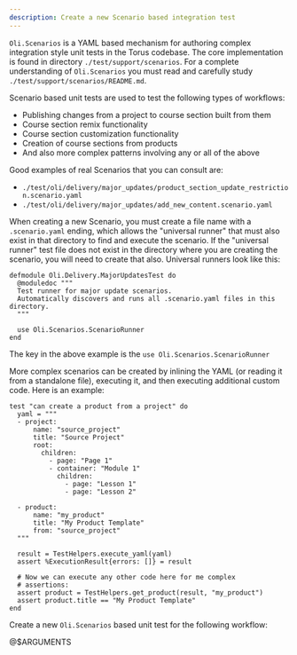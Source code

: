 ```yaml
---
description: Create a new Scenario based integration test
---
```


`Oli.Scenarios` is a YAML based mechanism for authoring complex integration
style unit tests in the Torus codebase.  The core implementation is found
in directory `./test/support/scenarios`.  For a complete understanding of
`Oli.Scenarios` you must read and carefully study
`./test/support/scenarios/README.md`.

Scenario based unit tests are used to test the following types of workflows:
- Publishing changes from a project to course section built from them
- Course section remix functionality
- Course section customization functionality
- Creation of course sections from products
- And also more complex patterns involving any or all of the above

Good examples of real Scenarios that you can consult are:
- `./test/oli/delivery/major_updates/product_section_update_restriction.scenario.yaml`
- `./test/oli/delivery/major_updates/add_new_content.scenario.yaml`

When creating a new Scenario, you must create a file name with a `.scenario.yaml`
ending, which allows the "universal runner" that must also exist in that directory to find and execute the scenario. If the "universal runner" test file does not exist
in the directory where you are creating the scenario, you will need to create that also.  Universal runners look like this:

```
defmodule Oli.Delivery.MajorUpdatesTest do
  @moduledoc """
  Test runner for major update scenarios.
  Automatically discovers and runs all .scenario.yaml files in this directory.
  """

  use Oli.Scenarios.ScenarioRunner
end
```

The key in the above example is the `use Oli.Scenarios.ScenarioRunner`

More complex scenarios can be created by inlining the YAML (or reading it
from a standalone file), executing it, and then executing additional custom
code. Here is an example:

```
test "can create a product from a project" do
  yaml = """
  - project:
      name: "source_project"
      title: "Source Project"
      root:
        children:
          - page: "Page 1"
          - container: "Module 1"
            children:
              - page: "Lesson 1"
              - page: "Lesson 2"

  - product:
      name: "my_product"
      title: "My Product Template"
      from: "source_project"
  """

  result = TestHelpers.execute_yaml(yaml)
  assert %ExecutionResult{errors: []} = result

  # Now we can execute any other code here for me complex
  # assertions:
  assert product = TestHelpers.get_product(result, "my_product")
  assert product.title == "My Product Template"
end
```

Create a new `Oli.Scenarios` based unit test for the following workflow:

@$ARGUMENTS


